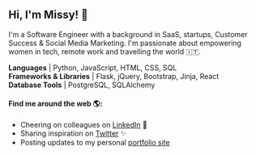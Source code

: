 ## Hi, I'm Missy! 👋

I'm a Software Engineer with a background in SaaS, startups, Customer Success & Social Media Marketing. I'm passionate about empowering women in tech, remote work and travelling the world 🇮🇹.

**Languages** | Python, JavaScript, HTML, CSS, SQL <br>
**Frameworks & Libraries** | Flask, jQuery, Bootstrap, Jinja, React <br>
**Database Tools** | PostgreSQL, SQLAlchemy <br>

#### Find me around the web 🌎:

- Cheering on colleagues on [LinkedIn](https://www.linkedin.com/in/missydavies/) 🎉
- Sharing inspiration on [Twitter](https://twitter.com/missy_davies_) ✨
- Posting updates to my personal [portfolio site](https://missy-davies.github.io/)
